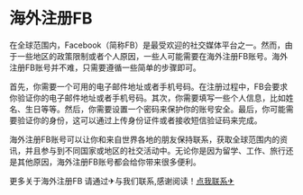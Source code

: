 # 海外注册FB

在全球范围内，Facebook（简称FB）是最受欢迎的社交媒体平台之一。然而，由于一些地区的政策限制或者个人原因，一些人可能需要在海外注册FB账号。海外注册FB账号并不难，只需要遵循一些简单的步骤即可。

首先，你需要一个可用的电子邮件地址或者手机号码。在注册过程中，FB会要求你验证你的电子邮件地址或者手机号码。其次，你需要填写一些个人信息，比如姓名、生日等等。然后，你需要设置一个密码来保护你的账号安全。最后，你可能需要验证你的身份，这可以通过上传身份证件或者接收短信验证码来完成。

海外注册FB账号可以让你和来自世界各地的朋友保持联系，获取全球范围内的资讯，并且参与到不同国家或地区的社交活动中。无论你是因为留学、工作、旅行还是其他原因，海外注册FB账号都会给你带来很多便利。

更多关于海外注册FB 请通过✈与我们联系,感谢阅读！[点我联系✈](https://box.G208.com)